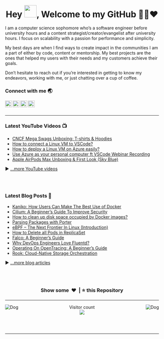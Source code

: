 <h1 align="center">Hey <img src="Hi.gif" width="40px" />, Welcome to my GitHub 👨‍💻❤️</h1>

I am a computer science sophomore who’s a software engineer before university hours and a content strategist/creator/evangelist after university hours. I focus on scalability with a passion for performance and simplicity.

My best days are when I find ways to create impact in the communities I am a part of either by code, content or mentorship. My best projects are the ones that helped my users with their needs and my customers achieve their goals.

Don’t hesitate to reach out if you’re interested in getting to know my endeavors, working with me, or just chatting over a cup of coffee.


### Connect with me 🌏

[<img align="left" alt=" LinkedIn" width="22px" src="https://cdn.jsdelivr.net/npm/simple-icons@v3/icons/linkedin.svg" />][linkedin]
[<img align="left" alt=" MLSA" width="22px" src="https://cdn.jsdelivr.net/npm/simple-icons@v3/icons/microsoft.svg" />][MLSA]
[<img align="left" alt=" YouTube" width="22px" src="https://cdn.jsdelivr.net/npm/simple-icons@v3/icons/youtube.svg" />][youtube]
[<img align="left" alt=" Twitter" width="22px" src="https://cdn.jsdelivr.net/npm/simple-icons@v3/icons/twitter.svg" />][twitter]


<br />
<br />

---

### Latest YouTube Videos 📺
<!-- YOUTUBE:START -->
- [CNCF Mega Swags Unboxing: T-shirts &amp; Hoodies](https://www.youtube.com/watch?v=gOY9_SD0-Cw)
- [How to connect a Linux VM to VSCode?](https://www.youtube.com/watch?v=skKH_rKGjDw)
- [How to deploy a Linux VM on Azure easily?](https://www.youtube.com/watch?v=FYhKavHHQU8)
- [Use Azure as your personal computer ft  VSCode Webinar Recording](https://www.youtube.com/watch?v=YjgzByOr1Qk)
- [Apple AirPods Max Unboxing &amp; First Look &lpar;Sky Blue&rpar;](https://www.youtube.com/watch?v=lwc6_LELoa4)
<!-- YOUTUBE:END -->
▶ [...more YouTube videos](https://www.youtube.com/channel/UC1Hcs44hqebvjvTeJuVEi2A?sub_confirmation=1)



<br />
<br />


### Latest Blog Posts 📝
<!-- BLOG-POST-LIST:START -->
- [Kaniko: How Users Can Make The Best Use of Docker](https://www.p3r.one/kaniko/)
- [Cilium: A Beginner’s Guide To Improve Security](https://www.p3r.one/cilium/)
- [How to clean up disk space occupied by Docker images?](https://www.p3r.one/clean-docker-image/)
- [Parsing Packages with Porter](https://www.p3r.one/porter/)
- [eBPF – The Next Frontier In Linux &lpar;Introduction&rpar;](https://www.p3r.one/ebpf/)
- [How to Delete all Pods in ReplicaSet](https://www.p3r.one/delete-all-pods-in-replicaset/)
- [Falco: A Beginner’s Guide](https://www.p3r.one/falco/)
- [Why DevOps Engineers Love Fluentd?](https://www.p3r.one/fluentd/)
- [Operating On OpenTracing: A Beginner’s Guide](https://www.p3r.one/opentracing/)
- [Rook: Cloud-Native Storage Orchestration](https://www.p3r.one/rook-cncf/)
<!-- BLOG-POST-LIST:END -->
▶ [...more blog articles](https://www.p3r.one/author/hrittik/)

<br />
<br />
<h3 align="center">Show some &nbsp;❤️&nbsp; | ⭐ this Repository</h3>

---
<img align="left" alt="Dog" width="" src="tenor.gif" />
<img align="right" alt="Dog" width="" src="tenor.gif" />
<p align="center"> 
  Visitor count<br>
  <img src="https://profile-counter.glitch.me/hritikhere/count.svg" />
</p>

<br />
<br />

---


[twitter]: https://twitter.com/hrittikhere
[youtube]: https://www.youtube.com/channel/UC1Hcs44hqebvjvTeJuVEi2A?sub_confirmation=1
[linkedin]: https://linkedin.com/in/hrittikhere
[MLSA]: https://studentambassadors.microsoft.com/en-US/profile/90461
[blog]:https://www.p3r.one/author/hrittik/


<!-- Hope you Have a Nice Day. Let's collab and connect using these links 😋 -->

